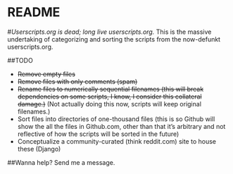 README
======
#*Userscripts.org is dead; long live userscripts.org.*
This is the massive undertaking of categorizing and sorting the scripts from the now-defunkt userscripts.org.

##TODO
+ ~~Remove empty files~~
+ ~~Remove files with only comments (spam)~~
+ ~~Rename files to numerically sequential filenames (this will break dependencies on some scripts, I know, I consider this collateral damage.)~~ (Not actually doing this now, scripts will keep original filenames.)
+ Sort files into directories of one-thousand files (this is so Github will show the all the files in Github.com, other than that it’s arbitrary and not reflective of how the scripts will be sorted in the future)
+ Conceptualize a community-curated (think reddit.com) site to house these (Django)

##Wanna help?
Send me a message.

